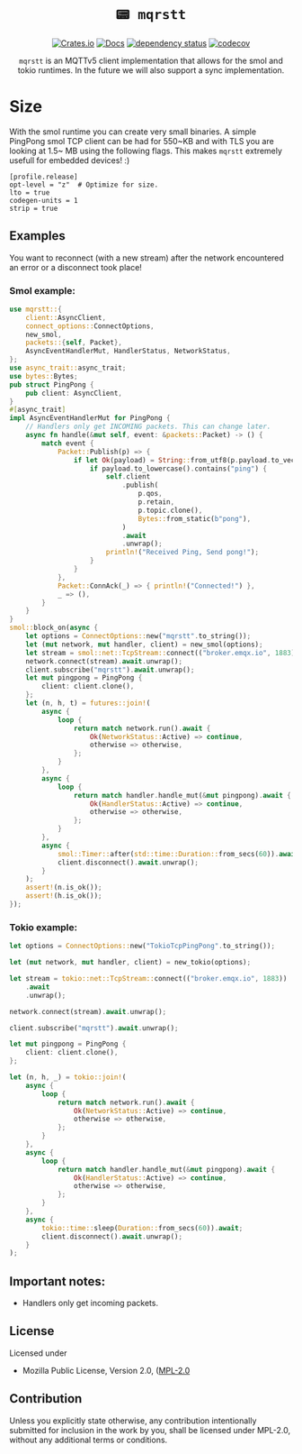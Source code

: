 <div align="center">

# `📟 mqrstt`

[![Crates.io](https://img.shields.io/crates/v/mqrstt.svg)](https://crates.io/crates/mqrstt)
[![Docs](https://docs.rs/mqrstt/badge.svg)](https://docs.rs/mqrstt)
[![dependency status](https://deps.rs/repo/github/GunnarMorrigan/mqrstt/status.svg)](https://deps.rs/repo/github/GunnarMorrigan/mqrstt)
[![codecov](https://codecov.io/github/GunnarMorrigan/mqrstt/branch/main/graph/badge.svg?token=YSZFYQ063Y)](https://codecov.io/github/GunnarMorrigan/mqrstt)

`mqrstt` is an MQTTv5 client implementation that allows for the smol and tokio runtimes. In the future we will also support a sync implementation.

</div>

# Size
With the smol runtime you can create very small binaries. A simple PingPong smol TCP client can be had for 550~KB and with TLS you are looking at 1.5~ MB using the following flags. This makes `mqrstt` extremely usefull for embedded devices! :)
```
[profile.release]
opt-level = "z"  # Optimize for size.
lto = true
codegen-units = 1
strip = true
```


## Examples

You want to reconnect (with a new stream) after the network encountered an error or a disconnect took place!

### Smol example:
```rust
use mqrstt::{
    client::AsyncClient,
    connect_options::ConnectOptions,
    new_smol,
    packets::{self, Packet},
    AsyncEventHandlerMut, HandlerStatus, NetworkStatus,
};
use async_trait::async_trait;
use bytes::Bytes;
pub struct PingPong {
    pub client: AsyncClient,
}
#[async_trait]
impl AsyncEventHandlerMut for PingPong {
    // Handlers only get INCOMING packets. This can change later.
    async fn handle(&mut self, event: &packets::Packet) -> () {
        match event {
            Packet::Publish(p) => {
                if let Ok(payload) = String::from_utf8(p.payload.to_vec()) {
                    if payload.to_lowercase().contains("ping") {
                        self.client
                            .publish(
                                p.qos,
                                p.retain,
                                p.topic.clone(),
                                Bytes::from_static(b"pong"),
                            )
                            .await
                            .unwrap();
                        println!("Received Ping, Send pong!");
                    }
                }
            },
            Packet::ConnAck(_) => { println!("Connected!") },
            _ => (),
        }
    }
}
smol::block_on(async {
    let options = ConnectOptions::new("mqrstt".to_string());
    let (mut network, mut handler, client) = new_smol(options);
    let stream = smol::net::TcpStream::connect(("broker.emqx.io", 1883)).await.unwrap();
    network.connect(stream).await.unwrap();
    client.subscribe("mqrstt").await.unwrap();
    let mut pingpong = PingPong {
        client: client.clone(),
    };
    let (n, h, t) = futures::join!(
        async {
            loop {
                return match network.run().await {
                    Ok(NetworkStatus::Active) => continue,
                    otherwise => otherwise,
                };
            }
        },
        async {
            loop {
                return match handler.handle_mut(&mut pingpong).await {
                    Ok(HandlerStatus::Active) => continue,
                    otherwise => otherwise,
                };
            }
        },
        async {
            smol::Timer::after(std::time::Duration::from_secs(60)).await;
            client.disconnect().await.unwrap();
        }
    );
    assert!(n.is_ok());
    assert!(h.is_ok());
});
```


### Tokio example:
```rust
let options = ConnectOptions::new("TokioTcpPingPong".to_string());

let (mut network, mut handler, client) = new_tokio(options);

let stream = tokio::net::TcpStream::connect(("broker.emqx.io", 1883))
    .await
    .unwrap();

network.connect(stream).await.unwrap();

client.subscribe("mqrstt").await.unwrap();

let mut pingpong = PingPong {
    client: client.clone(),
};

let (n, h, _) = tokio::join!(
    async {
        loop {
            return match network.run().await {
                Ok(NetworkStatus::Active) => continue,
                otherwise => otherwise,
            };
        }
    },
    async {
        loop {
            return match handler.handle_mut(&mut pingpong).await {
                Ok(HandlerStatus::Active) => continue,
                otherwise => otherwise,
            };
        }
    },
    async {
        tokio::time::sleep(Duration::from_secs(60)).await;
        client.disconnect().await.unwrap();
    }
);
```

## Important notes:
 - Handlers only get incoming packets.


## License

Licensed under

* Mozilla Public License, Version 2.0, ([MPL-2.0](https://choosealicense.com/licenses/mpl-2.0/)

## Contribution

Unless you explicitly state otherwise, any contribution intentionally
submitted for inclusion in the work by you, shall be licensed under MPL-2.0, without any additional terms or
conditions.
